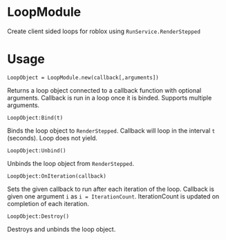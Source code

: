 # LoopModule
Create client sided loops for roblox using `RunService.RenderStepped`



# Usage
`LoopObject = LoopModule.new(callback[,arguments])`

Returns a loop object connected to a callback function with optional arguments. Callback is run in a loop once it is binded. Supports multiple arguments.

`LoopObject:Bind(t)`

Binds the loop object to `RenderStepped`. Callback will loop in the interval `t` (seconds). Loop does not yield.

`LoopObject:Unbind()`

Unbinds the loop object from `RenderStepped`.

`LoopObject:OnIteration(callback)`

Sets the given callback to run after each iteration of the loop. Callback is given one argument `i` as `i = IterationCount`. IterationCount is updated on completion of each iteration.

`LoopObject:Destroy()`

Destroys and unbinds the loop object.
